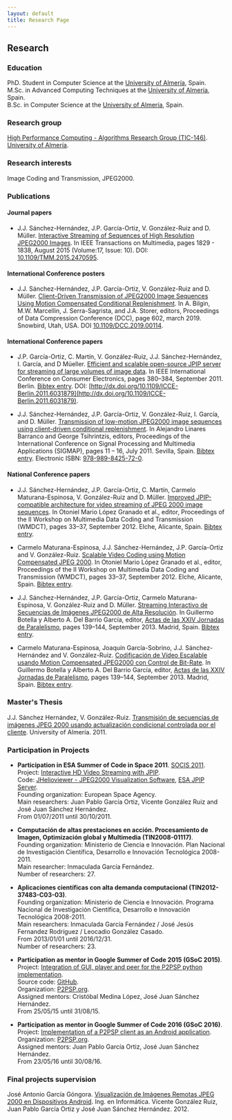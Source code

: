 ```yaml
---
layout: default
title: Research Page
---
```


## Research

### Education

PhD. Student in Computer Science at the [University of Almería](http://www.ual.es), Spain.  
M.Sc. in Advanced Computing Techniques at the [University of Almería](http://www.ual.es), Spain.  
B.Sc. in Computer Science at the [University of Almería](http://www.ual.es), Spain.  

### Research group

[High Performance Computing - Algorithms Research Group (TIC-146)](http://www.hpca.ual.es).  
[University of Almería](http://www.ual.es).

### Research interests

Image Coding and Transmission, JPEG2000.

### Publications

#### Journal papers

* J.J. Sánchez-Hernández, J.P. García-Ortiz, V. González-Ruiz and D. Müller. [Interactive Streaming of Sequences of High Resolution JPEG2000 Images](http://ieeexplore.ieee.org/xpl/articleDetails.jsp?arnumber=7214293). In IEEE Transactions on Multimedia, pages 1829 - 1838, August 2015 (Volume:17, Issue: 10). DOI: [10.1109/TMM.2015.2470595](http://dx.doi.org/10.1109/TMM.2015.2470595).

#### International Conference posters

* J.J. Sánchez-Hernández, J.P. García-Ortiz, V. González-Ruiz and D. Müller. [Client-Driven Transmission of JPEG2000 Image Sequences Using Motion Compensated Conditional Replenishment](http://josejuansanchez.org/publications/dcc2019/poster.pdf). In A. Bilgin, M.W. Marcellin, J. Serra-Sagrista, and J.A. Storer, editors, Proceedings of Data Compression Conference (DCC), page 602, march 2019. Snowbird, Utah, USA. DOI [10.1109/DCC.2019.00114](https://ieeexplore.ieee.org/document/8712654).

#### International Conference papers
 
* J.P. García-Ortiz, C. Martín, V. González-Ruiz, J.J. Sánchez-Hernández, I. García, and D Müeller. [Efficient and scalable open-source JPIP server for streaming of large volumes of image data](http://www.hpca.ual.es/~jjsanchez/publications/icce2011/paper.pdf). In IEEE International Conference on Consumer Electronics, pages 380–384, September 2011. Berlin. [Bibtex entry](http://www.hpca.ual.es/~vruiz/papers/ORTIZ11.bib). DOI: [http://dx.doi.org/10.1109/ICCE-Berlin.2011.6031879](http://dx.doi.org/10.1109/ICCE-Berlin.2011.6031879).

* J.J. Sánchez-Hernández, J.P. García-Ortiz, V. González-Ruiz, I. García, and D. Müller. [Transmission of low-motion JPEG2000 image sequences using client-driven conditional replenishment](http://www.hpca.ual.es/~jjsanchez/publications/sigmap2011/paper.pdf). In Alejandro Linares Barranco and George Tsihrintzis, editors, Proceedings of the International Conference on Signal Processing and Multimedia Applications (SIGMAP), pages 11 – 16, July 2011. Sevilla, Spain. [Bibtex entry](http://www.hpca.ual.es/~vruiz/papers/HERNANDEZ11.bib). Electronic ISBN: [978-989-8425-72-0](https://ieeexplore.ieee.org/abstract/document/6731257).

#### National Conference papers

* J.J. Sánchez-Hernández, J.P. García-Ortiz, C. Martín, Carmelo Maturana-Espinosa, V. González-Ruiz and D. Müller. [Improved JPIP-compatible architecture for video streaming of JPEG 2000 image sequences](http://www.hpca.ual.es/~jjsanchez/publications/wmdct2012/paper.pdf). In Otoniel Mario López Granado et al., editor, Proceedings of the II Workshop on Multimedia Data Coding and Transmission (WMDCT), pages 33–37, September 2012. Elche, Alicante, Spain. [Bibtex entry](http://www.hpca.ual.es/~vruiz/papers/HERNANDEZ12.bib).

* Carmelo Maturana-Espinosa, J.J. Sánchez-Hernández, J.P. García-Ortiz and V. González-Ruiz. [Scalable Video Coding using Motion Compensated JPEG 2000](http://www.hpca.ual.es/~jjsanchez/publications/wmdct2012/paper_121.pdf). In Otoniel Mario López Granado et al., editor, Proceedings of the II Workshop on Multimedia Data Coding and Transmission (WMDCT), pages 33–37, September 2012. Elche, Alicante, Spain. [Bibtex entry](http://www.hpca.ual.es/~vruiz/papers/MATURANA12.bib).

* J.J. Sánchez-Hernández, J.P. García-Ortiz, Carmelo Maturana-Espinosa, V. González-Ruiz and D. Müller. [Streaming Interactivo de Secuencias de Imágenes JPEG2000 de Alta Resolución](http://www.hpca.ual.es/~jjsanchez/publications/jpar2013/jpar2013_submission_57.pdf). In Guillermo Botella y Alberto A. Del Barrio García, editor, [Actas de las XXIV Jornadas de Paralelismo](http://www.congresocedi.es/images/site/actas/ActasParalelismo.pdf), pages 139–144, September 2013. Madrid, Spain. [Bibtex entry](http://www.hpca.ual.es/~vruiz/papers/HERNANDEZ13a.bib).

* Carmelo Maturana-Espinosa, Joaquín García-Sobrino, J.J. Sánchez-Hernández and V. González-Ruiz. [Codificación de Vídeo Escalable usando Motion Compensated JPEG2000 con Control de Bit-Rate](http://www.hpca.ual.es/~jjsanchez/publications/jpar2013/jpar2013_submission_65.pdf). In Guillermo Botella y Alberto A. Del Barrio García, editor, [Actas de las XXIV Jornadas de Paralelismo](http://www.congresocedi.es/images/site/actas/ActasParalelismo.pdf), pages 139–144, September 2013. Madrid, Spain. [Bibtex entry](http://www.hpca.ual.es/~vruiz/papers/MATURANA13a.bib).

### Master's Thesis

J.J. Sánchez Hernández, V. González-Ruiz. [Transmisión de secuencias de imágenes JPEG 2000 usando actualización condicional controlada por el cliente](http://www.hpca.ual.es/~jjsanchez/master/memoria.pdf). University of Almería. 2011.

### Participation in Projects

* **Participation in ESA Summer of Code in Space 2011**. [SOCIS 2011](http://sophia.estec.esa.int/socis2011/).  
Project: [Interactive HD Video Streaming with JPIP](http://wiki.helioviewer.org/wiki/SOCIS-2011_Ideas).  
Code: [JHelioviewer - JPEG2000 Visualization Software](https://code.launchpad.net/~josejuan-sanchez/jhelioviewer/soc), [ESA JPIP Server](https://code.launchpad.net/~josejuan-sanchez/esajpip/soc).  
Founding organization: European Space Agency.  
Main researchers: Juan Pablo García Ortiz, Vicente González Ruiz and José Juan Sánchez Hernández.  
From 01/07/2011 until 30/10/2011.

* **Computación de altas prestaciones en acción. Procesamiento de Imagen, Optimización global y Multimedia (TIN2008-01117)**.  
Founding organization: Ministerio de Ciencia e Innovación. Plan Nacional de Investigación Científica, Desarrollo e Innovación Tecnológica 2008-2011.  
Main researcher: Inmaculada García Fernández.  
Number of researchers: 27.  

* **Aplicaciones científicas con alta demanda computacional (TIN2012-37483-C03-03)**.  
Founding organization: Ministerio de Ciencia e Innovación. Programa Nacional de Investigación Científica, Desarrollo e Innovación Tecnológica 2008-2011.  
Main researchers: Inmaculada García Fernández / José Jesús Fernandez Rodríguez / Leocadio González Casado.  
From 2013/01/01 until 2016/12/31.  
Number of researchers: 23.  

* **Participation as mentor in Google Summer of Code 2015 (GSoC 2015)**.  
Project: [Integration of GUI, player and peer for the P2PSP python implementation](https://www.google-melange.com/gsoc/project/details/google/gsoc2015/maniotrix/5649050225344512).  
Source code: [GitHub](https://github.com/P2PSP/p2psp).  
Organization: [P2PSP.org](http://p2psp.org).  
Assigned mentors: Cristóbal Medina López, José Juan Sánchez Hernández.  
From 25/05/15 until 31/08/15.  

* **Participation as mentor in Google Summer of Code 2016 (GSoC 2016)**.  
Project: [Implementation of a P2PSP client as an Android application](https://summerofcode.withgoogle.com/projects/#4560829164814336).  
Organization: [P2PSP.org](http://p2psp.org).  
Assigned mentors: Juan Pablo García Ortiz, José Juan Sánchez Hernández.  
From 23/05/16 until 30/08/16.  

### Final projects supervision

José Antonio García Góngora. [Visualización de Imágenes Remotas JPEG 2000 en Dispositivos Android](http://www.ace.ual.es/~vruiz/proyectos/ofertados/J2KViewer/html/index.html). Ing. en Informática. Vicente González Ruiz, Juan Pablo García Ortiz y José Juan Sánchez Hernández. 2012.
